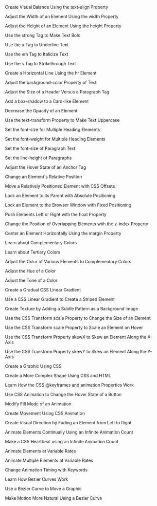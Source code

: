 Create Visual Balance Using the text-align Property

Adjust the Width of an Element Using the width Property

Adjust the Height of an Element Using the height Property

Use the strong Tag to Make Text Bold

Use the u Tag to Underline Text

Use the em Tag to Italicize Text

Use the s Tag to Strikethrough Text

Create a Horizontal Line Using the hr Element

Adjust the background-color Property of Text

Adjust the Size of a Header Versus a Paragraph Tag

Add a box-shadow to a Card-like Element

Decrease the Opacity of an Element

Use the text-transform Property to Make Text Uppercase

Set the font-size for Multiple Heading Elements

Set the font-weight for Multiple Heading Elements

Set the font-size of Paragraph Text

Set the line-height of Paragraphs

Adjust the Hover State of an Anchor Tag

Change an Element's Relative Position

Move a Relatively Positioned Element with CSS Offsets

Lock an Element to its Parent with Absolute Positioning

Lock an Element to the Browser Window with Fixed Positioning

Push Elements Left or Right with the float Property

Change the Position of Overlapping Elements with the z-index Property

Center an Element Horizontally Using the margin Property

Learn about Complementary Colors

Learn about Tertiary Colors

Adjust the Color of Various Elements to Complementary Colors

Adjust the Hue of a Color

Adjust the Tone of a Color

Create a Gradual CSS Linear Gradient

Use a CSS Linear Gradient to Create a Striped Element

Create Texture by Adding a Subtle Pattern as a Background Image

Use the CSS Transform scale Property to Change the Size of an Element

Use the CSS Transform scale Property to Scale an Element on Hover

Use the CSS Transform Property skewX to Skew an Element Along the X-Axis

Use the CSS Transform Property skewY to Skew an Element Along the Y-Axis

Create a Graphic Using CSS

Create a More Complex Shape Using CSS and HTML

Learn How the CSS @keyframes and animation Properties Work

Use CSS Animation to Change the Hover State of a Button

Modify Fill Mode of an Animation

Create Movement Using CSS Animation

Create Visual Direction by Fading an Element from Left to Right

Animate Elements Continually Using an Infinite Animation Count

Make a CSS Heartbeat using an Infinite Animation Count

Animate Elements at Variable Rates

Animate Multiple Elements at Variable Rates

Change Animation Timing with Keywords

Learn How Bezier Curves Work

Use a Bezier Curve to Move a Graphic

Make Motion More Natural Using a Bezier Curve

